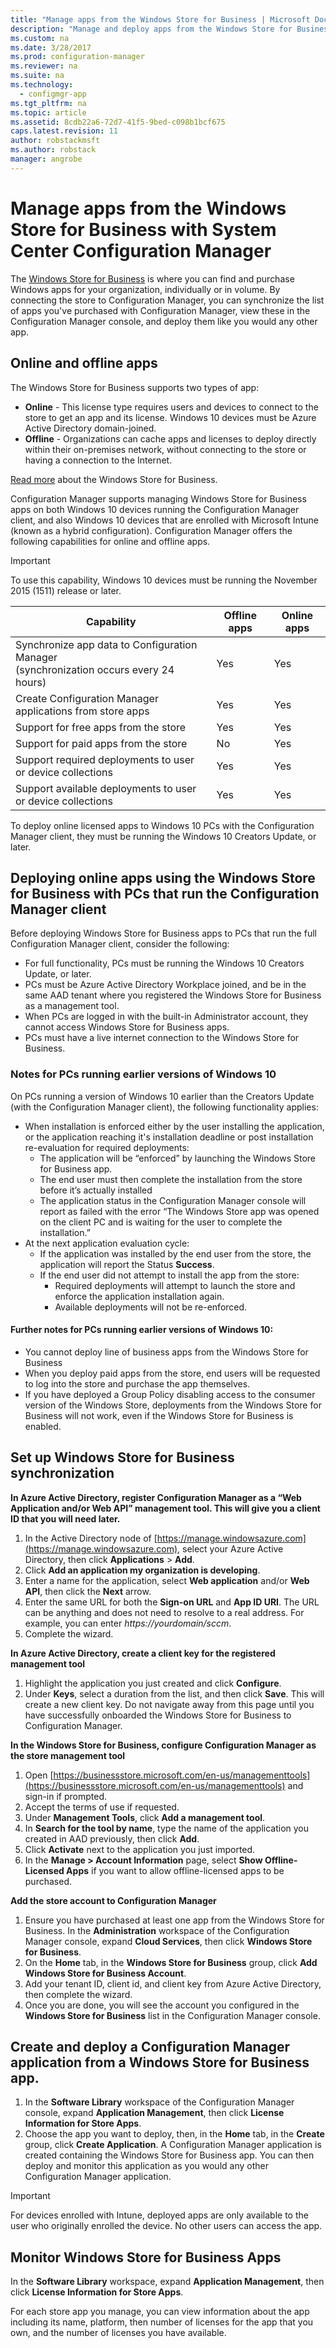 ```yaml
---
title: "Manage apps from the Windows Store for Business | Microsoft Docs"
description: "Manage and deploy apps from the Windows Store for Business by using System Center Configuration Manager."
ms.custom: na
ms.date: 3/28/2017
ms.prod: configuration-manager
ms.reviewer: na
ms.suite: na
ms.technology:
  - configmgr-app
ms.tgt_pltfrm: na
ms.topic: article
ms.assetid: 8cdb22a6-72d7-41f5-9bed-c098b1bcf675
caps.latest.revision: 11
author: robstackmsft
ms.author: robstack
manager: angrobe
---
```


# Manage apps from the Windows Store for Business with System Center Configuration Manager
The [Windows Store for Business](https://www.microsoft.com/business-store) is where you can find and purchase Windows apps for your organization, individually or in volume. By connecting the store to Configuration Manager, you can synchronize the list of apps you've purchased with Configuration Manager, view these in the Configuration Manager console, and deploy them like you would any other app.


## Online and offline apps

The Windows Store for Business supports two types of app:

- **Online** - This license type requires users and devices to connect to the store to get an app and its license. Windows 10 devices must be Azure Active Directory domain-joined.
- **Offline** - Organizations can cache apps and licenses to deploy directly within their on-premises network, without connecting to the store or having a connection to the Internet.

[Read more](https://technet.microsoft.com/itpro/windows/whats-new/windows-store-for-business-overview?f=255&MSPPError=-2147217396) about the Windows Store for Business.

Configuration Manager supports managing Windows Store for Business apps on both Windows 10 devices running the Configuration Manager client, and also Windows 10 devices that are enrolled with Microsoft Intune (known as a hybrid configuration). Configuration Manager offers the following capabilities for online and offline apps.

> [!IMPORTANT]
> To use this capability, Windows 10 devices must be running the November 2015 (1511) release or later.


|Capability|Offline apps|Online apps|
|------------|------------|------------|
|Synchronize app data to Configuration Manager<br>(synchronization occurs every 24 hours)|Yes|Yes|
|Create Configuration Manager applications from store apps|Yes|Yes|
|Support for free apps from the store|Yes|Yes|
|Support for paid apps from the store|No|Yes|
|Support required deployments to user or device collections|Yes|Yes|
|Support available deployments to user or device collections|Yes|Yes|

To deploy online licensed apps to Windows 10 PCs with the Configuration Manager client, they must be running the Windows 10 Creators Update, or later.

## Deploying online apps using the Windows Store for Business with PCs that run the Configuration Manager client
Before deploying Windows Store for Business apps to PCs that run the full Configuration Manager client, consider the following:

- For full functionality, PCs must be running the Windows 10 Creators Update, or later.
- PCs must be Azure Active Directory Workplace joined, and be in the same AAD tenant where you registered the Windows Store for Business as a management tool.
- When PCs are logged in with the built-in Administrator account, they cannot access Windows Store for Business apps.
- PCs must have a live internet connection to the Windows Store for Business.

### Notes for PCs running earlier versions of Windows 10
On PCs running a version of Windows 10 earlier than the Creators Update (with the Configuration Manager client), the following functionality applies:


- When installation is enforced either by the user installing the application, or the application reaching it's installation deadline or post installation re-evaluation for required deployments:
	- The application will be “enforced” by launching the Windows Store for Business app. 
	- The end user must then complete the installation from the store before it’s actually installed
	- The application status in the Configuration Manager console will report as failed with the error “The Windows Store app was opened on the client PC and is waiting for the user to complete the installation.”
- At the next application evaluation cycle:
	- If the application was installed by the end user from the store, the application will report the Status **Success**. 
	- If the end user did not attempt to install the app from the store:
		- Required deployments will attempt to launch the store and enforce the application installation again.
		- Available deployments will not be re-enforced.

#### Further notes for PCs running earlier versions of Windows 10:

- You cannot deploy line of business apps from the Windows Store for Business
- When you deploy paid apps from the store, end users will be requested to log into the store and purchase the app themselves.
- If you have deployed a Group Policy disabling access to the consumer version of the Windows Store, deployments from the Windows Store for Business will not work, even if the Windows Store for Business is enabled.


## Set up Windows Store for Business synchronization

**In Azure Active Directory, register Configuration Manager as a “Web Application and/or Web API” management tool. This will give you a client ID that you will need later.**
1. In the Active Directory node of [https://manage.windowsazure.com](https://manage.windowsazure.com), select your Azure Active Directory, then click **Applications** > **Add**.
2.  Click **Add an application my organization is developing**.
3.  Enter a name for the application, select **Web application** and/or **Web API**, then click the **Next** arrow.
4.  Enter the same URL for both the **Sign-on URL** and **App ID URI**. The URL can be anything and does not need to resolve to a real address. For example, you can enter *https://yourdomain/sccm*.
5.  Complete the wizard.

**In Azure Active Directory, create a client key for the registered management tool**
1.  Highlight the application you just created and click **Configure**.
2.  Under **Keys**, select a duration from the list, and then click **Save**. This will create a new client key. Do not navigate away from this page until you have successfully onboarded the Windows Store for Business to Configuration Manager.

**In the Windows Store for Business, configure Configuration Manager as the store management tool**
1.  Open [https://businessstore.microsoft.com/en-us/managementtools](https://businessstore.microsoft.com/en-us/managementtools) and sign-in if prompted.
2.  Accept the terms of use if requested.
3.  Under **Management Tools**, click **Add a management tool**.
4.  In **Search for the tool by name**, type the name of the application you created in AAD previously, then click **Add**.
5.  Click **Activate** next to the application you just imported.
6.  In the **Manage > Account Information** page, select **Show Offline-Licensed Apps** if you want to allow offline-licensed apps to be purchased.

**Add the store account to Configuration Manager**

1. Ensure you have purchased at least one app from the Windows Store for Business. In the **Administration** workspace of the Configuration Manager console, expand **Cloud Services**, then click **Windows Store for Business**.
2.  On the **Home** tab, in the **Windows Store for Business** group, click **Add Windows Store for Business Account**. 
3.  Add your tenant ID, client id, and client key from Azure Active Directory, then complete the wizard.
4. Once you are done, you will see the account you configured in the **Windows Store for Business** list in the Configuration Manager console.


## Create and deploy a Configuration Manager application from a Windows Store for Business app.
1.  In the **Software Library** workspace of the Configuration Manager console, expand **Application Management**, then click **License Information for Store Apps**.
2.  Choose the app you want to deploy, then, in the **Home** tab, in the **Create** group, click **Create Application**.
A Configuration Manager application is created containing the Windows Store for Business app. You can then deploy and monitor this application as you would any other Configuration Manager application.
> [!IMPORTANT]
> For devices enrolled with Intune, deployed apps are only available to the user who originally enrolled the device. No other users can access the app.

## Monitor Windows Store for Business Apps

In the **Software Library** workspace, expand **Application Management**, then click **License Information for Store Apps**.

For each store app you manage, you can view information about the app including its name, platform, then number of licenses for the app that you own, and the number of licenses you have available.
